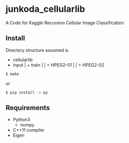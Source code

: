 # junkoda_cellularlib
A Code for Kaggle Recursion Cellular Image Classification


## Install

Directory structure assumed is

+ cellularlib
+ input
|   + train
|   |  + HPEG2-01
|   |  + HPEG2-02


```bash
$ make
```

or

```bash
$ pip install -e py
```


## Requirements

* Python3
  - numpy
* C++11 compiler
* Eigen